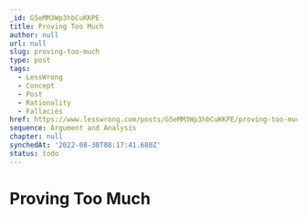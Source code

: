 ```yaml
---
_id: G5eMM3Wp3hbCuKKPE
title: Proving Too Much
author: null
url: null
slug: proving-too-much
type: post
tags:
  - LessWrong
  - Concept
  - Post
  - Rationality
  - Fallacies
href: https://www.lesswrong.com/posts/G5eMM3Wp3hbCuKKPE/proving-too-much
sequence: Argument and Analysis
chapter: null
synchedAt: '2022-08-30T08:17:41.680Z'
status: todo
---
```


# Proving Too Much
